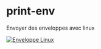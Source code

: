# print-env
Envoyer des enveloppes avec linux

[![Enveloppe Linux](https://img.youtube.com/vi/RnF4rgt3kNo/0.jpg)](https://www.youtube.com/watch?v=RnF4rgt3kNo "Enveloppe Linux")
